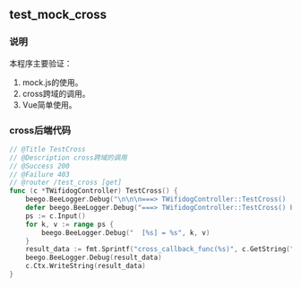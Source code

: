 ## test_mock_cross

### 说明

本程序主要验证：
1. mock.js的使用。
2. cross跨域的调用。
3. Vue简单使用。

### cross后端代码
```go
// @Title TestCross
// @Description cross跨域的调用
// @Success 200
// @Failure 403
// @router /test_cross [get]
func (c *TWifidogController) TestCross() {
	beego.BeeLogger.Debug("\n\n\n===> TWifidogController::TestCross() : " + c.Ctx.Input.URI())
	defer beego.BeeLogger.Debug("===> TWifidogController::TestCross() End.")
	ps := c.Input()
	for k, v := range ps {
		beego.BeeLogger.Debug("  [%s] = %s", k, v)
	}
	result_data := fmt.Sprintf("cross_callback_func(%s)", c.GetString("out_data"))
	beego.BeeLogger.Debug(result_data)
	c.Ctx.WriteString(result_data)
}
```

